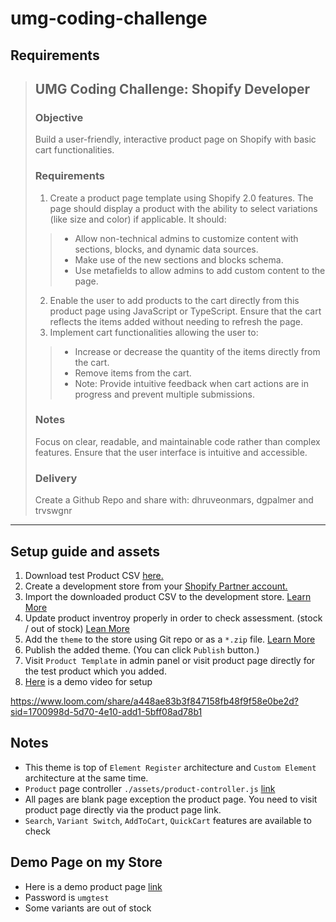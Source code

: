 # umg-coding-challenge

## Requirements

> ## UMG Coding Challenge: Shopify Developer ##
>
> ### Objective ###
> Build a user-friendly, interactive product page on Shopify with basic cart functionalities.
>
> ### Requirements ###
> 1. Create a product page template using Shopify 2.0 features. The page should display a
> product with the ability to select variations (like size and color) if applicable. It should:
>> * Allow non-technical admins to customize content with sections, blocks, and dynamic data sources.
>> * Make use of the new sections and blocks schema.
>> * Use metafields to allow admins to add custom content to the page.
> 2. Enable the user to add products to the cart directly from this product page using
> JavaScript or TypeScript. Ensure that the cart reflects the items added without needing
> to refresh the page.
> 3. Implement cart functionalities allowing the user to:
>> * Increase or decrease the quantity of the items directly from the cart.
>> * Remove items from the cart.
>> * Note: Provide intuitive feedback when cart actions are in progress and prevent
> multiple submissions.
>
> ### Notes ###
> Focus on clear, readable, and maintainable code rather than complex features.
> Ensure that the user interface is intuitive and accessible.
>
> ### Delivery ###
> Create a Github Repo and share with: dhruveonmars, dgpalmer and trvswgnr

---

## Setup guide and assets ##
1. Download test Product CSV [here.](https://drive.google.com/file/d/1bUOMBvkEnExgpa8gq94YZokvVEGBb_cR/view?usp=sharing)
2. Create a development store from your [Shopify Partner account.](https://www.shopify.com/partners)
3. Import the downloaded product CSV to the development store. [Learn More](https://help.shopify.com/en/manual/products/import-export/import-products)
4. Update product inventroy properly in order to check assessment. (stock / out of stock) [Lean More](https://help.shopify.com/en/manual/products/inventory/managing-inventory-quantities/track_inventory)
5. Add the `theme` to the store using Git repo or as a `*.zip` file. [Learn More](https://shopify.dev/docs/themes/tools/github/getting-started)
6. Publish the added theme. (You can click `Publish` button.)
7. Visit `Product Template` in admin panel or visit product page directly for the test product which you added.
8. [Here](https://www.loom.com/share/a448ae83b3f847158fb48f9f58e0be2d?sid=1700998d-5d70-4e10-add1-5bff08ad78b1) is a demo video for setup

https://www.loom.com/share/a448ae83b3f847158fb48f9f58e0be2d?sid=1700998d-5d70-4e10-add1-5bff08ad78b1


## Notes ##
* This theme is top of `Element Register` architecture and `Custom Element` architecture at the same time. 
* `Product` page controller `./assets/product-controller.js` [link](https://github.com/reimabenson/umg-assessment/blob/main/assets/product-controller.js)
* All pages are blank page exception the product page. You need to visit product page directly via the product page link.
* `Search`, `Variant Switch`, `AddToCart`, `QuickCart` features are available to check

## Demo Page on my Store ##
* Here is a demo product page [link](https://reima-benson.myshopify.com/products/umg?variant=47233470202164)
* Password is `umgtest` 
* Some variants are out of stock






